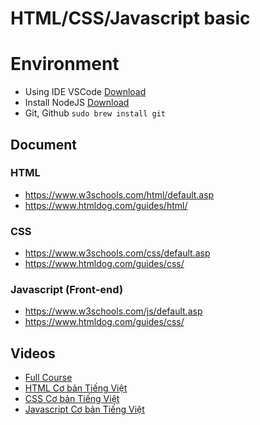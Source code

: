 # HTML/CSS/Javascript basic 

# Environment 
- Using IDE VSCode [Download](https://code.visualstudio.com/)
- Install NodeJS [Download](https://nodejs.org/en/download/)
- Git, Github `sudo brew install git`


## Document
### HTML 
- https://www.w3schools.com/html/default.asp
- https://www.htmldog.com/guides/html/

### CSS 
- https://www.w3schools.com/css/default.asp 
- https://www.htmldog.com/guides/css/

### Javascript (Front-end) 
- https://www.w3schools.com/js/default.asp
- https://www.htmldog.com/guides/css/

## Videos 
- [Full Course](https://www.youtube.com/watch?v=a_iQb1lnAEQ)
- [HTML Cơ bản Tiếng Việt](https://www.youtube.com/watch?v=jSyH0HxKQPY&t=347s)
- [CSS Cơ bản Tiếng Việt](https://www.youtube.com/watch?v=DUwx3IdXupU)
- [Javascript Cơ bản Tiếng Việt](https://www.youtube.com/watch?v=ZIgDYEZl1VE&list=PLEKndr7_Yo6lgE5I3Y9uU5of40Ff5e_aa&index=5)

